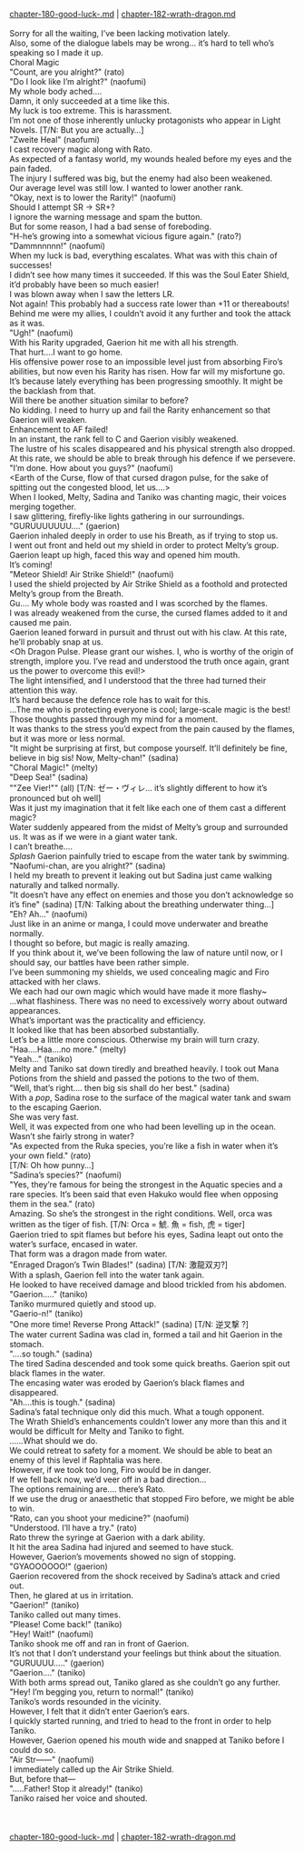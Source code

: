 [chapter-180-good-luck-.md](./chapter-180-good-luck-.md) | [chapter-182-wrath-dragon.md](./chapter-182-wrath-dragon.md) <br/>
<br/>
Sorry for all the waiting, I’ve been lacking motivation lately.<br/>
Also, some of the dialogue labels may be wrong… it’s hard to tell who’s speaking so I made it up.<br/>
Choral Magic<br/>
"Count, are you alright?" (rato)<br/>
"Do I look like I’m alright?" (naofumi)<br/>
My whole body ached….<br/>
Damn, it only succeeded at a time like this.<br/>
My luck is too extreme. This is harassment.<br/>
I’m not one of those inherently unlucky protagonists who appear in Light Novels. [T/N: But you are actually…]<br/>
"Zweite Heal" (naofumi)<br/>
I cast recovery magic along with Rato.<br/>
As expected of a fantasy world, my wounds healed before my eyes and the pain faded.<br/>
The injury I suffered was big, but the enemy had also been weakened.<br/>
Our average level was still low. I wanted to lower another rank.<br/>
"Okay, next is to lower the Rarity!" (naofumi)<br/>
Should I attempt SR -> SR+?<br/>
I ignore the warning message and spam the button.<br/>
But for some reason, I had a bad sense of foreboding.<br/>
"H-he’s growing into a somewhat vicious figure again." (rato?)<br/>
"Dammnnnnn!" (naofumi)<br/>
When my luck is bad, everything escalates. What was with this chain of successes!<br/>
I didn’t see how many times it succeeded. If this was the Soul Eater Shield, it’d probably have been so much easier!<br/>
I was blown away when I saw the letters LR.<br/>
Not again! This probably had a success rate lower than +11 or thereabouts!<br/>
Behind me were my allies, I couldn’t avoid it any further and took the attack as it was.<br/>
"Ugh!" (naofumi)<br/>
With his Rarity upgraded, Gaerion hit me with all his strength.<br/>
That hurt….I want to go home.<br/>
His offensive power rose to an impossible level just from absorbing Firo’s abilities, but now even his Rarity has risen. How far will my misfortune go.<br/>
It’s because lately everything has been progressing smoothly. It might be the backlash from that.<br/>
Will there be another situation similar to before?<br/>
No kidding. I need to hurry up and fail the Rarity enhancement so that Gaerion will weaken.<br/>
Enhancement to AF failed!<br/>
In an instant, the rank fell to C and Gaerion visibly weakened.<br/>
The lustre of his scales disappeared and his physical strength also dropped. At this rate, we should be able to break through his defence if we persevere.<br/>
"I’m done. How about you guys?" (naofumi)<br/>
<Earth of the Curse, flow of that cursed dragon pulse, for the sake of spitting out the congested blood, let us….><br/>
When I looked, Melty, Sadina and Taniko was chanting magic, their voices merging together.<br/>
I saw glittering, firefly-like lights gathering in our surroundings.<br/>
"GURUUUUUUU…." (gaerion)<br/>
Gaerion inhaled deeply in order to use his Breath, as if trying to stop us.<br/>
I went out front and held out my shield in order to protect Melty’s group.<br/>
Gaerion leapt up high, faced this way and opened him mouth.<br/>
It’s coming!<br/>
"Meteor Shield! Air Strike Shield!" (naofumi)<br/>
I used the shield projected by Air Strike Shield as a foothold and protected Melty’s group from the Breath.<br/>
Gu…. My whole body was roasted and I was scorched by the flames.<br/>
I was already weakened from the curse, the cursed flames added to it and caused me pain.<br/>
Gaerion leaned forward in pursuit and thrust out with his claw. At this rate, he’ll probably snap at us.<br/>
<Oh Dragon Pulse. Please grant our wishes. I, who is worthy of the origin of strength, implore you. I’ve read and understood the truth once again, grant us the power to overcome this evil!><br/>
The light intensified, and I understood that the three had turned their attention this way.<br/>
It’s hard because the defence role has to wait for this.<br/>
…The me who is protecting everyone is cool; large-scale magic is the best!<br/>
Those thoughts passed through my mind for a moment.<br/>
It was thanks to the stress you’d expect from the pain caused by the flames, but it was more or less normal.<br/>
"It might be surprising at first, but compose yourself. It’ll definitely be fine, believe in big sis! Now, Melty-chan!" (sadina)<br/>
"Choral Magic!" (melty)<br/>
"Deep Sea!" (sadina)<br/>
""Zee Vier!"" (all) [T/N: ゼー・ヴィレ… it’s slightly different to how it’s pronounced but oh well]<br/>
Was it just my imagination that it felt like each one of them cast a different magic?<br/>
Water suddenly appeared from the midst of Melty’s group and surrounded us. It was as if we were in a giant water tank.<br/>
I can’t breathe….<br/>
*Splash* Gaerion painfully tried to escape from the water tank by swimming.<br/>
"Naofumi-chan, are you alright?" (sadina)<br/>
I held my breath to prevent it leaking out but Sadina just came walking naturally and talked normally.<br/>
"It doesn’t have any effect on enemies and those you don’t acknowledge so it’s fine" (sadina) [T/N: Talking about the breathing underwater thing…]<br/>
"Eh? Ah…" (naofumi)<br/>
Just like in an anime or manga, I could move underwater and breathe normally.<br/>
I thought so before, but magic is really amazing.<br/>
If you think about it, we’ve been following the law of nature until now, or I should say, our battles have been rather simple.<br/>
I’ve been summoning my shields, we used concealing magic and Firo attacked with her claws.<br/>
We each had our own magic which would have made it more flashy~<br/>
…what flashiness. There was no need to excessively worry about outward appearances.<br/>
What’s important was the practicality and efficiency.<br/>
It looked like that has been absorbed substantially.<br/>
Let’s be a little more conscious. Otherwise my brain will turn crazy.<br/>
"Haa….Haa….no more." (melty)<br/>
"Yeah…" (taniko)<br/>
Melty and Taniko sat down tiredly and breathed heavily. I took out Mana Potions from the shield and passed the potions to the two of them.<br/>
"Well, that’s right…. then big sis shall do her best." (sadina)<br/>
With a *pop*, Sadina rose to the surface of the magical water tank and swam to the escaping Gaerion.<br/>
She was very fast.<br/>
Well, it was expected from one who had been levelling up in the ocean.<br/>
Wasn’t she fairly strong in water?<br/>
"As expected from the Ruka species, you’re like a fish in water when it’s your own field." (rato)<br/>
[T/N: Oh how punny…]<br/>
"Sadina’s species?" (naofumi)<br/>
"Yes, they’re famous for being the strongest in the Aquatic species and a rare species. It’s been said that even Hakuko would flee when opposing them in the sea." (rato)<br/>
Amazing. So she’s the strongest in the right conditions. Well, orca was written as the tiger of fish. [T/N: Orca = 鯱. 魚 = fish, 虎 = tiger]<br/>
Gaerion tried to spit flames but before his eyes, Sadina leapt out onto the water’s surface, encased in water.<br/>
That form was a dragon made from water.<br/>
"Enraged Dragon’s Twin Blades!" (sadina) [T/N: 激龍双刃?]<br/>
With a splash, Gaerion fell into the water tank again.<br/>
He looked to have received damage and blood trickled from his abdomen.<br/>
"Gaerion….." (taniko)<br/>
Taniko murmured quietly and stood up.<br/>
"Gaerio-n!" (taniko)<br/>
"One more time! Reverse Prong Attack!" (sadina) [T/N: 逆叉撃 ?]<br/>
The water current Sadina was clad in, formed a tail and hit Gaerion in the stomach.<br/>
"….so tough." (sadina)<br/>
The tired Sadina descended and took some quick breaths. Gaerion spit out black flames in the water.<br/>
The encasing water was eroded by Gaerion’s black flames and disappeared.<br/>
"Ah….this is tough." (sadina)<br/>
Sadina’s fatal technique only did this much. What a tough opponent.<br/>
The Wrath Shield’s enhancements couldn’t lower any more than this and it would be difficult for Melty and Taniko to fight.<br/>
……What should we do.<br/>
We could retreat to safety for a moment. We should be able to beat an enemy of this level if Raphtalia was here.<br/>
However, if we took too long, Firo would be in danger.<br/>
If we fell back now, we’d veer off in a bad direction…<br/>
The options remaining are…. there’s Rato.<br/>
If we use the drug or anaesthetic that stopped Firo before, we might be able to win.<br/>
"Rato, can you shoot your medicine?" (naofumi)<br/>
"Understood. I’ll have a try." (rato)<br/>
Rato threw the syringe at Gaerion with a dark ability.<br/>
It hit the area Sadina had injured and seemed to have stuck.<br/>
However, Gaerion’s movements showed no sign of stopping.<br/>
"GYAOOOOOO!" (gaerion)<br/>
Gaerion recovered from the shock received by Sadina’s attack and cried out.<br/>
Then, he glared at us in irritation.<br/>
"Gaerion!" (taniko)<br/>
Taniko called out many times.<br/>
"Please! Come back!" (taniko)<br/>
"Hey! Wait!" (naofumi)<br/>
Taniko shook me off and ran in front of Gaerion.<br/>
It’s not that I don’t understand your feelings but think about the situation.<br/>
"GURUUUU….." (gaerion)<br/>
"Gaerion…." (taniko)<br/>
With both arms spread out, Taniko glared as she couldn’t go any further.<br/>
"Hey! I’m begging you, return to normal!" (taniko)<br/>
Taniko’s words resounded in the vicinity.<br/>
However, I felt that it didn’t enter Gaerion’s ears.<br/>
I quickly started running, and tried to head to the front in order to help Taniko.<br/>
However, Gaerion opened his mouth wide and snapped at Taniko before I could do so.<br/>
"Air Str――" (naofumi)<br/>
I immediately called up the Air Strike Shield.<br/>
But, before that―<br/>
"…..Father! Stop it already!" (taniko)<br/>
Taniko raised her voice and shouted.<br/>
<br/>
<br/>
<br/>
[chapter-180-good-luck-.md](./chapter-180-good-luck-.md) | [chapter-182-wrath-dragon.md](./chapter-182-wrath-dragon.md) <br/>
